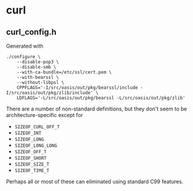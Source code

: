 # curl

## curl_config.h
Generated with

	./configure \
		--disable-pop3 \
		--disable-smb \
		--with-ca-bundle=/etc/ssl/cert.pem \
		--with-bearssl \
		--without-libpsl \
		CPPFLAGS='-I/src/oasis/out/pkg/bearssl/include -I/src/oasis/out/pkg/zlib/include' \
		LDFLAGS='-L/src/oasis/out/pkg/bearssl -L/src/oasis/out/pkg/zlib'

There are a number of non-standard definitions, but they don't seem to be
architecture-specific except for

- `SIZEOF_CURL_OFF_T`
- `SIZEOF_INT`
- `SIZEOF_LONG`
- `SIZEOF_LONG_LONG`
- `SIZEOF_OFF_T`
- `SIZEOF_SHORT`
- `SIZEOF_SIZE_T`
- `SIZEOF_TIME_T`

Perhaps all or most of these can eliminated using standard C99 features.
